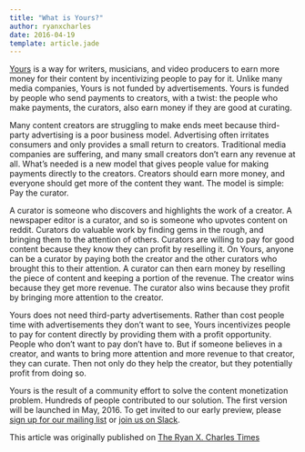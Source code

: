```yaml
---
title: "What is Yours?"
author: ryanxcharles
date: 2016-04-19
template: article.jade
---
```

[Yours](http://www.yours.network) is a way for writers, musicians, and video
producers to earn more money for their content by incentivizing people to pay
for it. Unlike many media companies, Yours is not funded by advertisements.
Yours is funded by people who send payments to creators, with a twist: the
people who make payments, the curators, also earn money if they are good at
curating.

Many content creators are struggling to make ends meet because third-party
advertising is a poor business model. Advertising often irritates consumers and
only provides a small return to creators. Traditional media companies are
suffering, and many small creators don’t earn any revenue at all. What’s needed
is a new model that gives people value for making payments directly to the
creators. Creators should earn more money, and everyone should get more of the
content they want. The model is simple: Pay the curator.

A curator is someone who discovers and highlights the work of a creator. A
newspaper editor is a curator, and so is someone who upvotes content on reddit.
Curators do valuable work by finding gems in the rough, and bringing them to
the attention of others. Curators are willing to pay for good content because
they know they can profit by reselling it. On Yours, anyone can be a curator by
paying both the creator and the other curators who brought this to their
attention. A curator can then earn money by reselling the piece of content and
keeping a portion of the revenue. The creator wins because they get more
revenue. The curator also wins because they profit by bringing more attention
to the creator.

Yours does not need third-party advertisements. Rather than cost people time
with advertisements they don’t want to see, Yours incentivizes people to pay
for content directly by providing them with a profit opportunity. People who
don’t want to pay don’t have to. But if someone believes in a creator, and
wants to bring more attention and more revenue to that creator, they can
curate. Then not only do they help the creator, but they potentially profit
from doing so.

Yours is the result of a community effort to solve the content monetization
problem. Hundreds of people contributed to our solution. The first version will
be launched in May, 2016. To get invited to our early preview, please [sign up
for our mailing list](http://www.yours.network) or [join us on
Slack](https://yours-slackin.herokuapp.com/).

This article was originally published on [The Ryan X. Charles
Times](https://ryanxcharlestimes.com/what-is-yours-fe26b80f4dd8)
